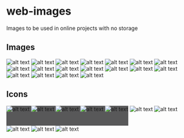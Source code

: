 # web-images
Images to be used in online projects with no storage

## Images
![alt text](arianaGrande.jpg) ![alt text](axwellIngro.jpg) ![alt text](ellking.jpg) ![alt text](gorillaz.jpg) ![alt text](download.jpg) ![alt text](hurts-desire.jpg) ![alt text](katyperry.jpg) ![alt text](kygoJustinJesso.jpg) ![alt text](ladyGaga.jpg) ![alt text](P!nk.jpg) ![alt text](sia.jpg) ![alt text](ragnboneman.jpg) 
![alt text](London.jpg) ![alt text](pastelhued-hot-air-balloons-drifting-twilight-sky_38013-79120.jpg) ![alt text](Paris.jpg)
![alt text](pexels-brett-sayles-1638459-600x400.webp)
![alt text](pexels-crowd.jpeg)
![alt text](guyAndMelancholyScene.jpeg)

## Icons
<span style="display:inline-block;background-color:#585859;height:52px;">![alt text](circle-full.webp)
![alt text](circle.webp)
![alt text](battery.png)
![alt text](down-arrow.webp)
![alt text](down-caret.png)</span>
![alt text](cloudy.webp)
![alt text](part-cloudy.webp)
![alt text](rain.webp)
![alt text](windy.webp)
![alt text](wi-fi.webp)